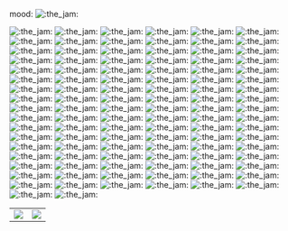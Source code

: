 mood: ![:the_jam:](https://cdn.discordapp.com/emojis/745354525958996138.gif?v=1) 


![:the_jam:](https://cdn.discordapp.com/emojis/745354525958996138.gif?v=1) ![:the_jam:](https://cdn.discordapp.com/emojis/745354525958996138.gif?v=1) ![:the_jam:](https://cdn.discordapp.com/emojis/745354525958996138.gif?v=1) ![:the_jam:](https://cdn.discordapp.com/emojis/745354525958996138.gif?v=1) ![:the_jam:](https://cdn.discordapp.com/emojis/745354525958996138.gif?v=1) ![:the_jam:](https://cdn.discordapp.com/emojis/745354525958996138.gif?v=1) ![:the_jam:](https://cdn.discordapp.com/emojis/745354525958996138.gif?v=1) ![:the_jam:](https://cdn.discordapp.com/emojis/745354525958996138.gif?v=1) ![:the_jam:](https://cdn.discordapp.com/emojis/745354525958996138.gif?v=1) ![:the_jam:](https://cdn.discordapp.com/emojis/745354525958996138.gif?v=1) ![:the_jam:](https://cdn.discordapp.com/emojis/745354525958996138.gif?v=1) ![:the_jam:](https://cdn.discordapp.com/emojis/745354525958996138.gif?v=1) ![:the_jam:](https://cdn.discordapp.com/emojis/745354525958996138.gif?v=1) ![:the_jam:](https://cdn.discordapp.com/emojis/745354525958996138.gif?v=1) ![:the_jam:](https://cdn.discordapp.com/emojis/745354525958996138.gif?v=1) ![:the_jam:](https://cdn.discordapp.com/emojis/745354525958996138.gif?v=1) ![:the_jam:](https://cdn.discordapp.com/emojis/745354525958996138.gif?v=1) ![:the_jam:](https://cdn.discordapp.com/emojis/745354525958996138.gif?v=1) ![:the_jam:](https://cdn.discordapp.com/emojis/745354525958996138.gif?v=1) ![:the_jam:](https://cdn.discordapp.com/emojis/745354525958996138.gif?v=1) ![:the_jam:](https://cdn.discordapp.com/emojis/745354525958996138.gif?v=1) ![:the_jam:](https://cdn.discordapp.com/emojis/745354525958996138.gif?v=1) ![:the_jam:](https://cdn.discordapp.com/emojis/745354525958996138.gif?v=1) ![:the_jam:](https://cdn.discordapp.com/emojis/745354525958996138.gif?v=1) ![:the_jam:](https://cdn.discordapp.com/emojis/745354525958996138.gif?v=1) ![:the_jam:](https://cdn.discordapp.com/emojis/745354525958996138.gif?v=1) ![:the_jam:](https://cdn.discordapp.com/emojis/745354525958996138.gif?v=1) ![:the_jam:](https://cdn.discordapp.com/emojis/745354525958996138.gif?v=1) ![:the_jam:](https://cdn.discordapp.com/emojis/745354525958996138.gif?v=1) ![:the_jam:](https://cdn.discordapp.com/emojis/745354525958996138.gif?v=1) ![:the_jam:](https://cdn.discordapp.com/emojis/745354525958996138.gif?v=1) ![:the_jam:](https://cdn.discordapp.com/emojis/745354525958996138.gif?v=1) ![:the_jam:](https://cdn.discordapp.com/emojis/745354525958996138.gif?v=1) ![:the_jam:](https://cdn.discordapp.com/emojis/745354525958996138.gif?v=1) ![:the_jam:](https://cdn.discordapp.com/emojis/745354525958996138.gif?v=1) ![:the_jam:](https://cdn.discordapp.com/emojis/745354525958996138.gif?v=1) ![:the_jam:](https://cdn.discordapp.com/emojis/745354525958996138.gif?v=1) ![:the_jam:](https://cdn.discordapp.com/emojis/745354525958996138.gif?v=1) ![:the_jam:](https://cdn.discordapp.com/emojis/745354525958996138.gif?v=1) ![:the_jam:](https://cdn.discordapp.com/emojis/745354525958996138.gif?v=1) ![:the_jam:](https://cdn.discordapp.com/emojis/745354525958996138.gif?v=1) ![:the_jam:](https://cdn.discordapp.com/emojis/745354525958996138.gif?v=1) ![:the_jam:](https://cdn.discordapp.com/emojis/745354525958996138.gif?v=1) ![:the_jam:](https://cdn.discordapp.com/emojis/745354525958996138.gif?v=1) ![:the_jam:](https://cdn.discordapp.com/emojis/745354525958996138.gif?v=1) ![:the_jam:](https://cdn.discordapp.com/emojis/745354525958996138.gif?v=1) ![:the_jam:](https://cdn.discordapp.com/emojis/745354525958996138.gif?v=1) ![:the_jam:](https://cdn.discordapp.com/emojis/745354525958996138.gif?v=1) ![:the_jam:](https://cdn.discordapp.com/emojis/745354525958996138.gif?v=1) ![:the_jam:](https://cdn.discordapp.com/emojis/745354525958996138.gif?v=1) ![:the_jam:](https://cdn.discordapp.com/emojis/745354525958996138.gif?v=1) ![:the_jam:](https://cdn.discordapp.com/emojis/745354525958996138.gif?v=1) ![:the_jam:](https://cdn.discordapp.com/emojis/745354525958996138.gif?v=1) ![:the_jam:](https://cdn.discordapp.com/emojis/745354525958996138.gif?v=1) ![:the_jam:](https://cdn.discordapp.com/emojis/745354525958996138.gif?v=1) ![:the_jam:](https://cdn.discordapp.com/emojis/745354525958996138.gif?v=1) ![:the_jam:](https://cdn.discordapp.com/emojis/745354525958996138.gif?v=1) ![:the_jam:](https://cdn.discordapp.com/emojis/745354525958996138.gif?v=1) ![:the_jam:](https://cdn.discordapp.com/emojis/745354525958996138.gif?v=1) ![:the_jam:](https://cdn.discordapp.com/emojis/745354525958996138.gif?v=1) ![:the_jam:](https://cdn.discordapp.com/emojis/745354525958996138.gif?v=1) ![:the_jam:](https://cdn.discordapp.com/emojis/745354525958996138.gif?v=1) ![:the_jam:](https://cdn.discordapp.com/emojis/745354525958996138.gif?v=1) ![:the_jam:](https://cdn.discordapp.com/emojis/745354525958996138.gif?v=1) ![:the_jam:](https://cdn.discordapp.com/emojis/745354525958996138.gif?v=1) ![:the_jam:](https://cdn.discordapp.com/emojis/745354525958996138.gif?v=1) ![:the_jam:](https://cdn.discordapp.com/emojis/745354525958996138.gif?v=1) ![:the_jam:](https://cdn.discordapp.com/emojis/745354525958996138.gif?v=1) ![:the_jam:](https://cdn.discordapp.com/emojis/745354525958996138.gif?v=1) ![:the_jam:](https://cdn.discordapp.com/emojis/745354525958996138.gif?v=1) ![:the_jam:](https://cdn.discordapp.com/emojis/745354525958996138.gif?v=1) ![:the_jam:](https://cdn.discordapp.com/emojis/745354525958996138.gif?v=1) ![:the_jam:](https://cdn.discordapp.com/emojis/745354525958996138.gif?v=1) ![:the_jam:](https://cdn.discordapp.com/emojis/745354525958996138.gif?v=1) ![:the_jam:](https://cdn.discordapp.com/emojis/745354525958996138.gif?v=1) ![:the_jam:](https://cdn.discordapp.com/emojis/745354525958996138.gif?v=1) ![:the_jam:](https://cdn.discordapp.com/emojis/745354525958996138.gif?v=1) ![:the_jam:](https://cdn.discordapp.com/emojis/745354525958996138.gif?v=1) ![:the_jam:](https://cdn.discordapp.com/emojis/745354525958996138.gif?v=1) ![:the_jam:](https://cdn.discordapp.com/emojis/745354525958996138.gif?v=1) ![:the_jam:](https://cdn.discordapp.com/emojis/745354525958996138.gif?v=1) ![:the_jam:](https://cdn.discordapp.com/emojis/745354525958996138.gif?v=1) ![:the_jam:](https://cdn.discordapp.com/emojis/745354525958996138.gif?v=1) ![:the_jam:](https://cdn.discordapp.com/emojis/745354525958996138.gif?v=1) ![:the_jam:](https://cdn.discordapp.com/emojis/745354525958996138.gif?v=1) ![:the_jam:](https://cdn.discordapp.com/emojis/745354525958996138.gif?v=1) ![:the_jam:](https://cdn.discordapp.com/emojis/745354525958996138.gif?v=1) ![:the_jam:](https://cdn.discordapp.com/emojis/745354525958996138.gif?v=1) ![:the_jam:](https://cdn.discordapp.com/emojis/745354525958996138.gif?v=1) ![:the_jam:](https://cdn.discordapp.com/emojis/745354525958996138.gif?v=1) ![:the_jam:](https://cdn.discordapp.com/emojis/745354525958996138.gif?v=1) ![:the_jam:](https://cdn.discordapp.com/emojis/745354525958996138.gif?v=1) ![:the_jam:](https://cdn.discordapp.com/emojis/745354525958996138.gif?v=1) ![:the_jam:](https://cdn.discordapp.com/emojis/745354525958996138.gif?v=1) ![:the_jam:](https://cdn.discordapp.com/emojis/745354525958996138.gif?v=1) ![:the_jam:](https://cdn.discordapp.com/emojis/745354525958996138.gif?v=1) ![:the_jam:](https://cdn.discordapp.com/emojis/745354525958996138.gif?v=1) ![:the_jam:](https://cdn.discordapp.com/emojis/745354525958996138.gif?v=1) ![:the_jam:](https://cdn.discordapp.com/emojis/745354525958996138.gif?v=1) ![:the_jam:](https://cdn.discordapp.com/emojis/745354525958996138.gif?v=1) ![:the_jam:](https://cdn.discordapp.com/emojis/745354525958996138.gif?v=1) ![:the_jam:](https://cdn.discordapp.com/emojis/745354525958996138.gif?v=1) ![:the_jam:](https://cdn.discordapp.com/emojis/745354525958996138.gif?v=1) ![:the_jam:](https://cdn.discordapp.com/emojis/745354525958996138.gif?v=1) 

<table>
  <tr>
    <td align="center" style="padding=0;width=50%;">
      <img align="center" style="padding=0;" src="https://github-readme-stats.vercel.app/api/?username=cosmicicedev&layout=compact&show_icons=true&title_color=4F8CC9&text_color=9f9f9f&bg_color=00000000&hide_border=true&icon_color=00000000&count_private=true" />
    </td>
    <td align="center" style="padding=0;width=50%;">
      <img align="center" style="padding=0;" src="https://github-readme-stats.quantumlytangled.vercel.app/api/top-langs/?username=cosmicicedev&layout=compact&show_icons=true&title_color=4F8CC9&text_color=9f9f9f&bg_color=00000000&hide_border=true&icon_color=00000000&count_private=true" />
    </td>
  </tr>
</table>

